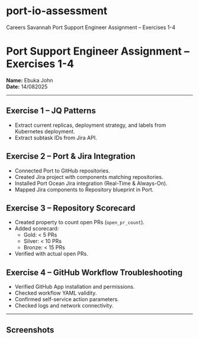 # port-io-assessment
 Careers Savannah Port Support Engineer Assignment – Exercises 1-4
# Port Support Engineer Assignment – Exercises 1-4

**Name:** Ebuka John  
**Date:** 14/082025

---

## Exercise 1 – JQ Patterns
- Extract current replicas, deployment strategy, and labels from Kubernetes deployment.
- Extract subtask IDs from Jira API.

## Exercise 2 – Port & Jira Integration
- Connected Port to GitHub repositories.
- Created Jira project with components matching repositories.
- Installed Port Ocean Jira integration (Real-Time & Always-On).
- Mapped Jira components to Repository blueprint in Port.

## Exercise 3 – Repository Scorecard
- Created property to count open PRs (`open_pr_count`).
- Added scorecard:
  - Gold: < 5 PRs
  - Silver: < 10 PRs
  - Bronze: < 15 PRs
- Verified with actual open PRs.

## Exercise 4 – GitHub Workflow Troubleshooting
- Verified GitHub App installation and permissions.
- Checked workflow YAML validity.
- Confirmed self-service action parameters.
- Checked logs and network connectivity.

---

## Screenshots
